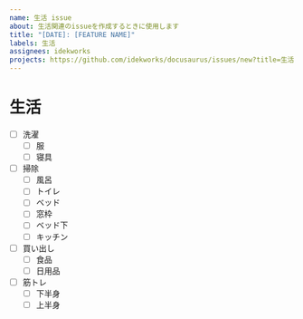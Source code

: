 ```yaml
---
name: 生活 issue
about: 生活関連のissueを作成するときに使用します
title: "[DATE]: [FEATURE NAME]"
labels: 生活
assignees: idekworks
projects: https://github.com/idekworks/docusaurus/issues/new?title=生活&projects=idekworks/2
---
```


# 生活

- [ ] 洗濯
  - [ ] 服
  - [ ] 寝具 
- [ ] 掃除
  - [ ] 風呂
  - [ ] トイレ
  - [ ] ベッド
  - [ ] 窓枠
  - [ ] ベッド下
  - [ ] キッチン
- [ ] 買い出し
  - [ ] 食品
  - [ ] 日用品
- [ ] 筋トレ
  - [ ] 下半身
  - [ ] 上半身